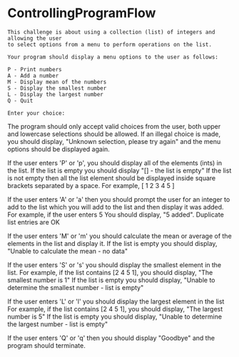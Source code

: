 # ControllingProgramFlow
    This challenge is about using a collection (list) of integers and allowing the user
    to select options from a menu to perform operations on the list.

    Your program should display a menu options to the user as follows:

    P - Print numbers
    A - Add a number
    M - Display mean of the numbers
    S - Display the smallest number
    L - Display the largest number
    Q - Quit

    Enter your choice:

The program should only accept valid choices from the user, both upper and lowercase selections should be allowed.
If an illegal choice is made, you should display, "Unknown selection, please try again" and the menu options should be
displayed again.

If the user enters 'P' or 'p', you should display all of the elements (ints) in the list.
If the list is empty you should display "[] - the list is empty"
If the list is not empty then all the list element should be displayed inside square brackets separated by a space.
For example, [ 1 2 3 4 5 ]

If the user enters 'A' or 'a' then you should prompt the user for an integer to add to the list
which you will add to the list and then display it was added. For example, if the user enters 5
You should display, "5 added".
Duplicate list entries are OK

If the user enters 'M' or 'm'  you should calculate the mean or average of the elements in the list and display it.
If the list is empty you should display, "Unable to calculate the mean - no data"

If the user enters 'S' or 's' you should display the smallest element in the list.
For example, if the list contains [2 4 5 1],  you should display, "The smallest number is 1"
If the list is empty you should display, "Unable to determine the smallest number - list is empty"

If the user enters 'L' or 'l' you should display the largest element in the list
For example, if the list contains [2 4 5 1], you should display, "The largest number is 5"
If the list is empty you should display, "Unable to determine the largest number - list is empty"

If the user enters 'Q' or 'q' then you should display "Goodbye" and the program should terminate.
